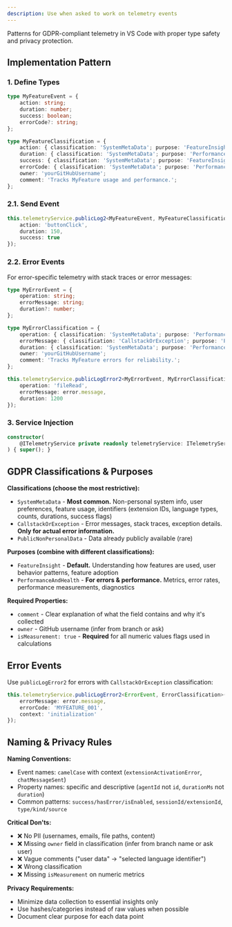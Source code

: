 ```yaml
---
description: Use when asked to work on telemetry events
---
```


Patterns for GDPR-compliant telemetry in VS Code with proper type safety and privacy protection.

## Implementation Pattern

### 1. Define Types
```typescript
type MyFeatureEvent = {
    action: string;
    duration: number;
    success: boolean;
    errorCode?: string;
};

type MyFeatureClassification = {
    action: { classification: 'SystemMetaData'; purpose: 'FeatureInsight'; comment: 'The action performed.' };
    duration: { classification: 'SystemMetaData'; purpose: 'PerformanceAndHealth'; isMeasurement: true; comment: 'Time in milliseconds.' };
    success: { classification: 'SystemMetaData'; purpose: 'FeatureInsight'; isMeasurement: true; comment: 'Whether action succeeded.' };
    errorCode: { classification: 'SystemMetaData'; purpose: 'PerformanceAndHealth'; comment: 'Error code if action failed.' };
    owner: 'yourGitHubUsername';
    comment: 'Tracks MyFeature usage and performance.';
};
```

### 2.1. Send Event
```typescript
this.telemetryService.publicLog2<MyFeatureEvent, MyFeatureClassification>('myFeatureAction', {
    action: 'buttonClick',
    duration: 150,
    success: true
});
```

### 2.2. Error Events
For error-specific telemetry with stack traces or error messages:
```typescript
type MyErrorEvent = {
    operation: string;
    errorMessage: string;
    duration?: number;
};

type MyErrorClassification = {
    operation: { classification: 'SystemMetaData'; purpose: 'PerformanceAndHealth'; comment: 'The operation that failed.' };
    errorMessage: { classification: 'CallstackOrException'; purpose: 'PerformanceAndHealth'; comment: 'The error message.' };
    duration: { classification: 'SystemMetaData'; purpose: 'PerformanceAndHealth'; isMeasurement: true; comment: 'Time until failure.' };
    owner: 'yourGitHubUsername';
    comment: 'Tracks MyFeature errors for reliability.';
};

this.telemetryService.publicLogError2<MyErrorEvent, MyErrorClassification>('myFeatureError', {
    operation: 'fileRead',
    errorMessage: error.message,
    duration: 1200
});
```

### 3. Service Injection
```typescript
constructor(
    @ITelemetryService private readonly telemetryService: ITelemetryService,
) { super(); }
```

## GDPR Classifications & Purposes

**Classifications (choose the most restrictive):**
- `SystemMetaData` - **Most common.** Non-personal system info, user preferences, feature usage, identifiers (extension IDs, language types, counts, durations, success flags)
- `CallstackOrException` - Error messages, stack traces, exception details. **Only for actual error information.**
- `PublicNonPersonalData` - Data already publicly available (rare)

**Purposes (combine with different classifications):**
- `FeatureInsight` - **Default.** Understanding how features are used, user behavior patterns, feature adoption
- `PerformanceAndHealth` - **For errors & performance.** Metrics, error rates, performance measurements, diagnostics

**Required Properties:**
- `comment` - Clear explanation of what the field contains and why it's collected
- `owner` - GitHub username (infer from branch or ask)
- `isMeasurement: true` - **Required** for all numeric values flags used in calculations

## Error Events

Use `publicLogError2` for errors with `CallstackOrException` classification:

```typescript
this.telemetryService.publicLogError2<ErrorEvent, ErrorClassification>('myFeatureError', {
	errorMessage: error.message,
	errorCode: 'MYFEATURE_001',
	context: 'initialization'
});
```

## Naming & Privacy Rules

**Naming Conventions:**
- Event names: `camelCase` with context (`extensionActivationError`, `chatMessageSent`)
- Property names: specific and descriptive (`agentId` not `id`, `durationMs` not `duration`)
- Common patterns: `success/hasError/isEnabled`, `sessionId/extensionId`, `type/kind/source`

**Critical Don'ts:**
- ❌ No PII (usernames, emails, file paths, content)
- ❌ Missing `owner` field in classification (infer from branch name or ask user)
- ❌ Vague comments ("user data" → "selected language identifier")
- ❌ Wrong classification
- ❌ Missing `isMeasurement` on numeric metrics

**Privacy Requirements:**
- Minimize data collection to essential insights only
- Use hashes/categories instead of raw values when possible
- Document clear purpose for each data point
